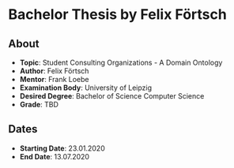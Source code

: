 # Bachelor Thesis by Felix Förtsch

## About
- **Topic**: Student Consulting Organizations - A Domain Ontology
- **Author**: Felix Förtsch
- **Mentor**: Frank Loebe
- **Examination Body**: University of Leipzig
- **Desired Degree**: Bachelor of Science Computer Science
- **Grade**: TBD

## Dates
- **Starting Date**: 23.01.2020
- **End Date**: 13.07.2020
